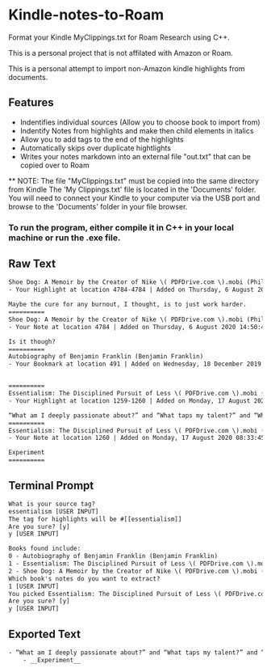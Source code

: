 # Kindle-notes-to-Roam
Format your Kindle MyClippings.txt for Roam Research using C++.

This is a personal project that is not affilated with Amazon or Roam.

This is a personal attempt to import non-Amazon kindle highlights from documents.

## Features
- Indentifies individual sources (Allow you to choose book to import from)
- Indentify Notes from highlights and make then child elements in italics
- Allow you to add tags to the end of the highlights
- Automatically skips over duplicate hightlights
- Writes your notes markdown into an external file "out.txt" that can be copied over to Roam

** NOTE: The file "MyClippings.txt" must be copied into the same directory from Kindle
The 'My Clippings.txt' file is located in the 'Documents' folder. You will need to connect your Kindle to your computer via the USB port and browse to the 'Documents' folder in your file browser.

### To run the program, either compile it in C++ in your local machine or run the .exe file.

## Raw Text
```txt
Shoe Dog: A Memoir by the Creator of Nike \( PDFDrive.com \).mobi (Phil Knight)
- Your Highlight at location 4784-4784 | Added on Thursday, 6 August 2020 14:50:31

Maybe the cure for any burnout, I thought, is to just work harder.
==========
Shoe Dog: A Memoir by the Creator of Nike \( PDFDrive.com \).mobi (Phil Knight)
- Your Note at location 4784 | Added on Thursday, 6 August 2020 14:50:49

Is it though?
==========
Autobiography of Benjamin Franklin (Benjamin Franklin)
- Your Bookmark at location 491 | Added on Wednesday, 18 December 2019 20:33:51


==========
Essentialism: The Disciplined Pursuit of Less \( PDFDrive.com \).mobi (Mckeown, Greg)
- Your Highlight at location 1259-1260 | Added on Monday, 17 August 2020 08:33:36

“What am I deeply passionate about?” and “What taps my talent?” and “What meets a significant need in the world?”
==========
Essentialism: The Disciplined Pursuit of Less \( PDFDrive.com \).mobi (Mckeown, Greg)
- Your Note at location 1260 | Added on Monday, 17 August 2020 08:33:45

Experiment
==========
```
## Terminal Prompt
```txt
What is your source tag?
essentialism [USER INPUT]
The tag for highlights will be #[[essentialism]]
Are you sure? [y]
y [USER INPUT]

Books found include:
0 - Autobiography of Benjamin Franklin (Benjamin Franklin)
1 - Essentialism: The Disciplined Pursuit of Less \( PDFDrive.com \).mobi (Mckeown, Greg)
2 - Shoe Dog: A Memoir by the Creator of Nike \( PDFDrive.com \).mobi (Phil Knight)
Which book's notes do you want to extract?
1 [USER INPUT]
You picked Essentialism: The Disciplined Pursuit of Less \( PDFDrive.com \).mobi (Mckeown, Greg)
Are you sure? [y]
y [USER INPUT]
```

## Exported Text
```txt
- “What am I deeply passionate about?” and “What taps my talent?” and “What meets a significant need in the world?” #[[essentialism]]
	- __Experiment__
```
